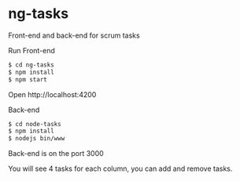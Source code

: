 # ng-tasks
Front-end and back-end for scrum tasks


Run Front-end

```sh
$ cd ng-tasks
$ npm install
$ npm start
```

Open http://localhost:4200

Back-end
```sh
$ cd node-tasks
$ npm install
$ nodejs bin/www
```

Back-end is on the port 3000




You will see 4 tasks for each column, you can add and remove tasks.


